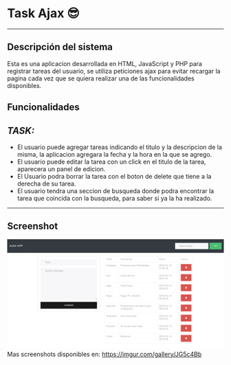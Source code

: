 # Task Ajax :sunglasses:
---
## Descripción del sistema

Esta es una aplicacion desarrollada en HTML, JavaScript y PHP para registrar tareas del usuario, se utiliza peticiones ajax para evitar recargar la pagina cada vez que se quiera realizar una de las funcionalidades disponibles.

## Funcionalidades

*TASK:*
---------------
* El usuario puede agregar tareas indicando el titulo y la descripcion de la misma, la aplicacion agregara la fecha y la hora en la que se agrego.
* El usuario puede editar la tarea con un click en el titulo de la tarea, aparecera un panel de edicion.
* El Usuario podra borrar la tarea con el boton de delete que tiene a la derecha de su tarea.
* El usuario tendra una seccion de busqueda donde podra encontrar la tarea que coincida con la busqueda, para saber si ya la ha realizado.
---
## Screenshot 
![](Index.png)
Mas screenshots disponibles en:
https://imgur.com/gallery/JG5c4Bb

